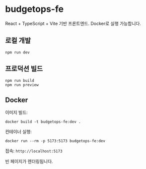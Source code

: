 # budgetops-fe

React + TypeScript + Vite 기반 프론트엔드. Docker로 실행 가능합니다.

## 로컬 개발

```
npm run dev
```

## 프로덕션 빌드

```
npm run build
npm run preview
```

## Docker

이미지 빌드:

```
docker build -t budgetops-fe:dev .
```

컨테이너 실행:

```
docker run --rm -p 5173:5173 budgetops-fe:dev
```

접속: `http://localhost:5173`

빈 페이지가 렌더링됩니다.
